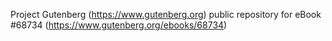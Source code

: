 Project Gutenberg (https://www.gutenberg.org) public repository for eBook #68734 (https://www.gutenberg.org/ebooks/68734)

